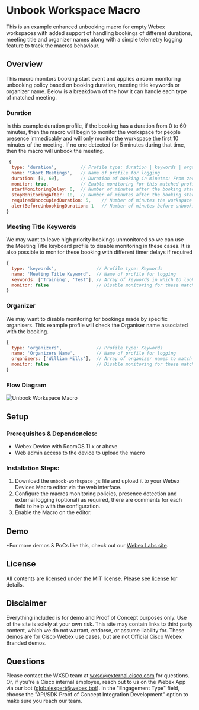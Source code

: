 # Unbook Workspace Macro

This is an example enhanced unbooking macro for empty Webex workspaces with added support of handling bookings of different durations, meeting title and organizer names along with a simple telemetry logging feature to track the macros behaviour.

## Overview

This macro monitors booking start event and applies a room monitoring unbooking policy based on booking duration, meeting title keywords or organizer name. Below is a breakdown of the how it can handle each type of matched meeting.

### Duration

In this example duration profile, if the booking has a duration from 0 to 60 minutes, then the macro will begin to monitor the workspace for people presence immedicably and will only monitor the workspace the first 10 minutes of the meeting. If no one detected for 5 minutes during that time, then the macro will unbook the meeting.

```js
 {
  type: 'duration',         // Profile type: duration | keywords | organizer
  name: 'Short Meetings',   // Name of profile for logging
  duration: [0, 60],        // Duration of booking in minutes: From zero minutes to 60 minute meetings
  monitor: true,            // Enable monitoring for this matched profile
  startMonitoringDelay: 0,  // Number of minutes after the booking starts in which to begin monitoring
  stopMonitoringAfter: 10,  // Number of minutes after the booking starts in which to stop monitoring
  requiredUnoccupiedDuration: 5,    // Number of minutes the workspace is unoccupied before unbooking
  alertBeforeUnbookingDuration: 1   // Number of minutes before unbooking in which to alert user
}
```

### Meeting Title Keywords

We may want to leave high priority bookings unmonitored so we can use the Meeting Title keyboard profile to disable monitoring in these cases. It is also possible to monitor these booking with different timer delays if required

```js
{
  type: 'keywords',               // Profile type: Keywords
  name: 'Meeting Title Keyword',  // Name of profile for logging
  keywords: ['Training', 'Test'], // Array of keywords in which to look for in the booking title
  monitor: false                  // Disable monitoring for these matched bookings
}
```
 
### Organizer

We may want to disable monitoring for bookings made by specific organisers. This example profile will check the Organiser name associated with the booking.

```js
{
  type: 'organizers',             // Profile type: Keywords
  name: 'Organizers Name',        // Name of profile for logging
  organizers: ['William Mills'],  // Array of organizer names to match with bookings
  monitor: false                  // Disable monitoring for these matched booking
}
```

### Flow Diagram

![Unbook Workspace Macro](https://github.com/wxsd-sales/unbook-workspace-macro/assets/21026209/b99a69ac-9e65-481f-af86-48dee2598eee)



## Setup

### Prerequisites & Dependencies: 

- Webex Device with RoomOS 11.x or above
- Web admin access to the device to upload the macro


### Installation Steps:

1. Download the ``unbook-workspace.js`` file and upload it to your Webex Devices Macro editor via the web interface.
2. Configure the macros monitoring policies, presence detection and external logging (optional) as required, there are comments for each field to help with the configuration.
3. Enable the Macro on the editor.

## Demo

*For more demos & PoCs like this, check out our [Webex Labs site](https://collabtoolbox.cisco.com/webex-labs).

## License

All contents are licensed under the MIT license. Please see [license](LICENSE) for details.


## Disclaimer

Everything included is for demo and Proof of Concept purposes only. Use of the site is solely at your own risk. This site may contain links to third party content, which we do not warrant, endorse, or assume liability for. These demos are for Cisco Webex use cases, but are not Official Cisco Webex Branded demos.


## Questions
Please contact the WXSD team at [wxsd@external.cisco.com](mailto:wxsd@external.cisco.com?subject=RepoName) for questions. Or, if you're a Cisco internal employee, reach out to us on the Webex App via our bot (globalexpert@webex.bot). In the "Engagement Type" field, choose the "API/SDK Proof of Concept Integration Development" option to make sure you reach our team. 
